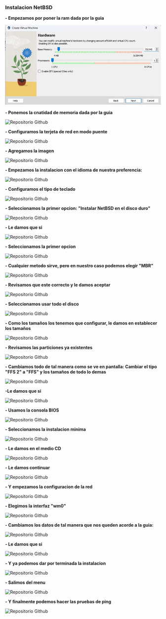 ### Instalacion NetBSD
**- Empezamos por poner la ram dada por la guia**

![Repositorio Github](Imagenes/Captura1.jpg)

**- Ponemos la cnatidad de memoria dada por la guia**

![Repositorio Github](Imagenes/Captura2.png)

**- Configuramos la terjeta de red en modo puente**

![Repositorio Github](Imagenes/Captura3.png)

**- Agregamos la imagen**

![Repositorio Github](Imagenes/Captura4.png)


**- Empezamos la instalacion con el idioma de nuestra preferencia:**

![Repositorio Github](Imagenes/Captura5.png)

**- Configuramos el tipo de teclado**

![Repositorio Github](Imagenes/Captura6.png)

**- Seleccionamos la primer opcion: "Instalar NetBSD en el disco duro"**

![Repositorio Github](Imagenes/Captura7.png)

**- Le damos que si**

![Repositorio Github](Imagenes/Captura10.png)

**- Seleccionamos la primer opcion**

![Repositorio Github](Imagenes/Captura11.png)

**- Cualquier metodo sirve, pero en nuestro caso podemos elegir "MBR"**

![Repositorio Github](Imagenes/Captura12.png)

**- Revisamos que este correcto y le damos aceptar**

![Repositorio Github](Imagenes/Captura13.png)

**- Seleccionamos usar todo el disco**

![Repositorio Github](Imagenes/Captura14.png)

**- Como los tamaños los tenemos que configurar, le damos en establecer los tamaños**

![Repositorio Github](Imagenes/Captura15.png)

**- Revisamos las particiones ya existentes**

![Repositorio Github](Imagenes/Captura16.png)

**- Cambiamos todo de tal manera como se ve en pantalla: Cambiar el tipo "FFS 2" a "FFS" y los tamaños de todo lo demas**

![Repositorio Github](Imagenes/Captura17.png)

**-Le damos que si**

![Repositorio Github](Imagenes/Captura18.png)

**- Usamos la consola BIOS**

![Repositorio Github](Imagenes/Captura19.png)

**- Seleccionamos la instalacion minima**

![Repositorio Github](Imagenes/Captura20.png)

**- Le damos en el medio CD**

![Repositorio Github](Imagenes/Captura21.png)

**- Le damos continuar**

![Repositorio Github](Imagenes/Captura22.png)

**- Y empezamos la configuracion de la red**

![Repositorio Github](Imagenes/Captura23.png)

**- Elegimos la interfaz "wm0"**

![Repositorio Github](Imagenes/Captura24.png)

**- Cambiamos los datos de tal manera que nos queden acorde a la guia:**

![Repositorio Github](Imagenes/Captura25.png)

**- Le damos que si**

![Repositorio Github](Imagenes/Captura26.png)

**- Y ya podemos dar por terminada la instalacion**

![Repositorio Github](Imagenes/Captura27.png)

**- Salimos del menu**

![Repositorio Github](Imagenes/Captura28.png)

**- Y finalmente podemos hacer las pruebas de ping**

![Repositorio Github](Imagenes/Captura29.png)
